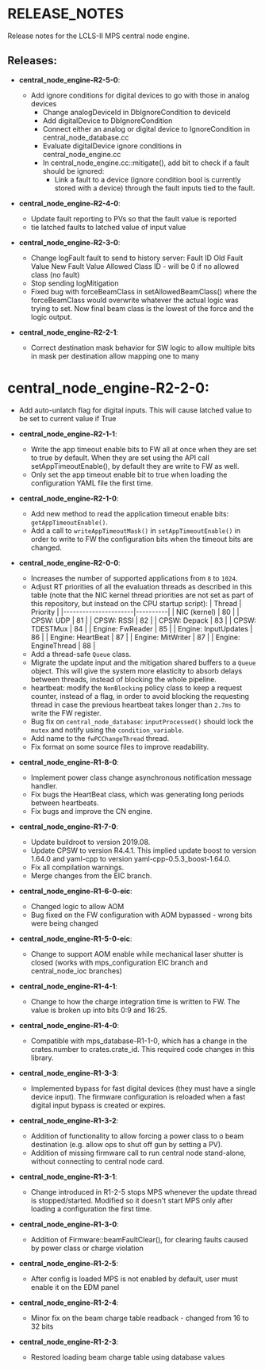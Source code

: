 # RELEASE_NOTES

Release notes for the LCLS-II MPS central node engine.

## Releases:

* __central_node_engine-R2-5-0__:
  * Add ignore conditions for digital devices to go with those in analog devices
    * Change analogDeviceId in DbIgnoreCondition to deviceId
    * Add digitalDevice to DbIgnoreCondition
    * Connect either an analog or digital device to IgnoreCondition in central_node_database.cc
    * Evaluate digitalDevice ignore conditions in central_node_engine.cc
    * In central_node_engine.cc::mitigate(), add bit to check if a fault should be ignored:
      * Link a fault to a device (ignore condition bool is currently stored with a device) through
        the fault inputs tied to the fault.

* __central_node_engine-R2-4-0__:
  * Update fault reporting to PVs so that the fault value is reported
  * tie latched faults to latched value of input value

* __central_node_engine-R2-3-0__:
  * Change logFault fault to send to history server:
      Fault ID
      Old Fault Value
      New Fault Value
      Allowed Class ID - will be 0 if no allowed class (no fault)
  * Stop sending logMitigation
  * Fixed bug with forceBeamClass in setAllowedBeamClass() where the forceBeamClass would
    overwrite whatever the actual logic was trying to set.  Now final beam class is the
    lowest of the force and the logic output.

* __central_node_engine-R2-2-1__:
  * Correct destination mask behavior for SW logic to allow multiple bits in mask per destination
      allow mapping one to many

# __central_node_engine-R2-2-0__:
  * Add auto-unlatch flag for digital inputs.  This will cause latched 
    value to be set to current value if True

* __central_node_engine-R2-1-1__:
  * Write the app timeout enable bits to FW all at once when they are
    set to true by default. When they are set using the API call
    setAppTimeoutEnable(), by default they are write to FW as well.
  * Only set the app timeout enable bit to true when loading the
    configuration YAML file the first time.

* __central_node_engine-R2-1-0__:
  * Add new method to read the application timeout enable bits:
    `getAppTimeoutEnable()`.
  * Add a call to `writeAppTimeoutMask()` in `setAppTimeoutEnable()` in order
    to write to FW the configuration bits when the timeout bits are changed.

* __central_node_engine-R2-0-0__:
  * Increases the number of supported applications from `8` to `1024`.
  * Adjust RT priorities of all the evaluation threads as described in this
    table (note that the NIC kernel thread priorities are not set as part of
    this repository, but instead on the CPU startup script):
    | Thread               | Priority |
    |----------------------|----------|
    | NIC (kernel)         |    80    |
    | CPSW: UDP            |    81    |
    | CPSW: RSSI           |    82    |
    | CPSW: Depack         |    83    |
    | CPSW: TDESTMux       |    84    |
    | Engine: FwReader     |    85    |
    | Engine: InputUpdates |    86    |
    | Engine: HeartBeat    |    87    |
    | Engine: MitWriter    |    87    |
    | Engine: EngineThread |    88    |
  * Add a thread-safe `Queue` class.
  * Migrate the update input and the mitigation shared buffers to a `Queue`
    object. This will give the system more elasticity to absorb delays between
    threads, instead of blocking the whole pipeline.
  * heartbeat: modify the `NonBlocking` policy class to keep a request counter,
    instead of a flag, in order to avoid blocking the requesting thread in case
    the previous heartbeat takes longer than `2.7ms` to write the FW register.
  * Bug fix on `central_node_database`: `inputProcessed()` should lock the
    `mutex` and notify using the `condition_variable`.
  * Add name to the `fwPCChangeThread` thread.
  * Fix format on some source files to improve readability.

* __central_node_engine-R1-8-0__:
  * Implement power class change asynchronous notification message
    handler.
  * Fix bugs the HeartBeat class, which was generating long periods
    between heartbeats.
  * Fix bugs and improve the CN engine.

* __central_node_engine-R1-7-0__:
  * Update buildroot to version 2019.08.
  * Update CPSW to version R4.4.1. This implied update boost to version
    1.64.0 and yaml-cpp to version yaml-cpp-0.5.3_boost-1.64.0.
  * Fix all compilation warnings.
  * Merge changes from the EIC branch.

* __central_node_engine-R1-6-0-eic__:
  * Changed logic to allow AOM
  * Bug fixed on the FW configuration with AOM bypassed - wrong
    bits were being changed

* __central_node_engine-R1-5-0-eic__:
  * Change to support AOM enable while mechanical laser shutter
    is closed (works with mps_configuration EIC branch and
    central_node_ioc branches)

* __central_node_engine-R1-4-1__:
  * Change to how the charge integration time is written to FW.
    The value is broken up into bits 0:9 and 16:25.

* __central_node_engine-R1-4-0__:
  * Compatible with mps_database-R1-1-0, which has a change in the
    crates.number to crates.crate_id. This required code changes
    in this library.

* __central_node_engine-R1-3-3__:
  * Implemented bypass for fast digital devices (they must have
    a single device input). The firmware configuration is reloaded
    when a fast digital input bypass is created or expires.

* __central_node_engine-R1-3-2__:
  * Addition of functionality to allow forcing a power class to
    o beam destination (e.g. allow ops to shut off gun by setting
    a PV).
  * Addition of missing firmware call to run central node stand-alone,
    without connecting to central node card.

* __central_node_engine-R1-3-1__:
  * Change introduced in R1-2-5 stops MPS whenever the update thread
    is stopped/started. Modified so it doesn't start MPS only after
    loading a configuration the first time.

* __central_node_engine-R1-3-0__:
  * Addition of Firmware::beamFaultClear(), for clearing
    faults caused by power class or charge violation

* __central_node_engine-R1-2-5__:
  * After config is loaded MPS is not enabled by default, user
    must enable it on the EDM panel

* __central_node_engine-R1-2-4__:
  * Minor fix on the beam charge table readback - changed from 16 to 32 bits

* __central_node_engine-R1-2-3__:
  * Restored loading beam charge table using database values
